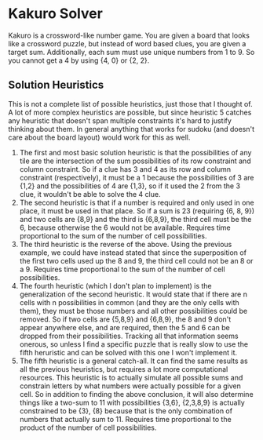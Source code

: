 Kakuro Solver
=============

Kakuro is a crossword-like number game. You are given a board that looks like a crossword
puzzle, but instead of word based clues, you are given a target sum. Additionally, each
sum must use unique numbers from 1 to 9. So you cannot get a 4 by using {4, 0} or {2, 2}.

Solution Heuristics
-------------------

This is not a complete list of possible heuristics, just those that I thought of. A lot of
more complex heuristics are possible, but since heuristic 5 catches any heuristic that
doesn't span multiple constraints it's hard to justify thinking about them. In general
anything that works for sudoku (and doesn't care about the board layout) would work for
this as well.

1. The first and most basic solution heuristic is that the possibilities of any tile are
   the intersection of the sum possibilities of its row constraint and column
   constraint. So if a clue has 3 and 4 as its row and column constraint (respectively),
   it must be a 1 because the possibilities of 3 are {1,2} and the possibilities of 4 are
   {1,3}, so if it used the 2 from the 3 clue, it wouldn't be able to solve the 4 clue.
2. The second heuristic is that if a number is required and only used in one place, it
   must be used in that place. So if a sum is 23 (requiring {6, 8, 9}) and two cells are
   {8,9} and the third is {6,8,9}, the third cell must be the 6, because otherwise the 6
   would not be available. Requires time proportional to the sum of the number of cell
   possibilities.
3. The third heuristic is the reverse of the above. Using the previous example, we could
   have instead stated that since the superposition of the first two cells used up the 8
   and 9, the third cell could not be an 8 or a 9. Requires time proportional to the sum
   of the number of cell possibilities.
4. The fourth heuristic (which I don't plan to implement) is the generalization of the
   second heuristic. It would state that if there are n cells with n possibilities in
   common (and they are the only cells with them), they must be those numbers and all
   other possibilities could be removed. So if two cells are {5,8,9} and {6,8,9}, the 8
   and 9 don't appear anywhere else, and are required, then the 5 and 6 can be dropped
   from their possibilities. Tracking all that information seems onerous, so unless I find
   a specific puzzle that is really slow to use the fifth heruristic and can be solved
   with this one I won't implement it.
5. The fifth heuristic is a general catch-all. It can find the same results as all the
   previous heuristics, but requires a lot more computational resources. This heuristic is
   to actually simulate all possible sums and constrain letters by what numbers were
   actually possible for a given cell. So in addition to finding the above conclusion, it
   will also determine things like a two-sum to 11 with possibilities {3,6}, {2,3,8,9} is
   actually constrained to be {3}, {8} because that is the only combination of numbers
   that actually sum to 11. Requires time proportional to the product of the number of
   cell possibilities.

